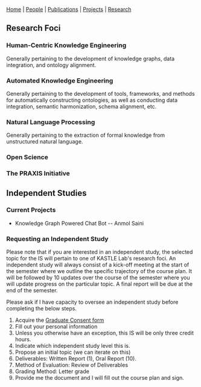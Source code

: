 [Home](index.md) | [People](people.md) | [Publications](publications.md) | [Projects](projects.md) | [Research](research.md)

## Research Foci

### Human-Centric Knowledge Engineering
Generally pertaining to the development of knowledge graphs, data integration, and ontology alignment.

### Automated Knowledge Engineering
Generally pertaining to the development of tools, frameworks, and methods for automatically constructing ontologies, as well as conducting data integration, semantic harmonization, schema alignment, etc.

### Natural Language Processing
Generally pertaining to the extraction of formal knowledge from unstructured natural language.

### Open Science

### The PRAXIS Initiative

## Independent Studies

### Current Projects
* Knowledge Graph Powered Chat Bot -- Anmol Saini

### Requesting an Independent Study
Please note that if you are interested in an independent study, the selected topic for the IS will pertain to one of KASTLE Lab's research foci. An independent study will always consist of a kick-off meeting at the start of the semester where we outline the specific trajectory of the course plan. It will be followed by 10 updates over the course of the semester where you will update progress on the particular topic. A final report will be due at the end of the semester.

Please ask if I have capacity to oversee an independent study before completing the below steps.

1. Acquire the [Graduate Consent form](https://engineering-computer-science.wright.edu/computer-science-and-engineering/forms-and-documents)
2. Fill out your personal information
3. Unless you otherwise have an exception, this IS will be only three credit hours.
4. Indicate which independent study level this is.
5. Propose an initial topic (we can iterate on this)
6. Deliverables: Written Report (1), Oral Report (10).
7. Method of Evaluation: Review of Deliverables
8. Grading Method: Letter grade
9. Provide me the document and I will fill out the course plan and sign.
